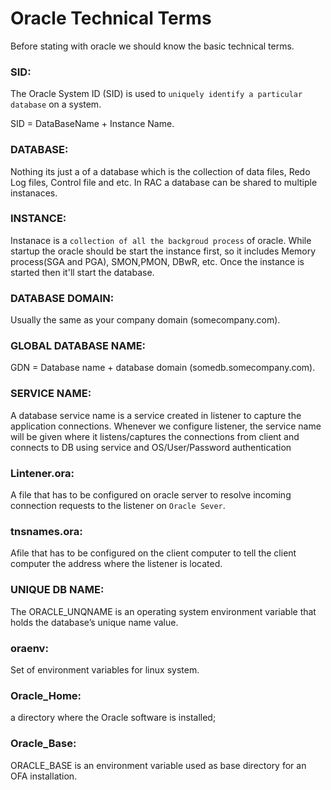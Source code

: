 
# Oracle Technical Terms

Before stating with oracle we should know the basic technical terms.


### **SID**:

The Oracle System ID (SID) is used to `uniquely identify a particular database` on a system.

SID = DataBaseName + Instance Name. 

### **DATABASE:**

Nothing its just a of a database which is the collection of data files, Redo Log files, Control file and etc. In RAC a database can be shared to multiple instanaces.

### **INSTANCE:**

Instanace is a `collection of all the backgroud process` of oracle. While startup the oracle should be start the instance first, so it includes Memory process(SGA and PGA), SMON,PMON, DBwR, etc. Once the instance is started  then it'll start the database. 

### **DATABASE DOMAIN:**

Usually the same as your company domain (somecompany.com).

### **GLOBAL DATABASE NAME:**

GDN = Database name + database domain (somedb.somecompany.com).

### **SERVICE NAME:** 

A database service name is a service created in listener to capture the application connections. Whenever we configure listener, the service name will be given where it listens/captures the connections from client and connects to DB using service
and OS/User/Password authentication

### **Lintener.ora:** 

A file that has to be configured on oracle server to resolve incoming connection requests to the listener on `Oracle Sever`.

### **tnsnames.ora:** 

Afile that has to be configured on the client computer to tell the client computer the address where the listener is located.

### **UNIQUE DB NAME:**

The ORACLE_UNQNAME is an operating system environment variable that holds the database’s unique name value.

### **oraenv:**

Set of environment variables for linux system.

### **Oracle_Home:**

a directory where the Oracle software is installed;

### **Oracle_Base:**

ORACLE_BASE is an environment variable used as base directory for an OFA installation.
